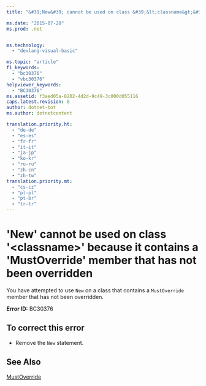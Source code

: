 ```yaml
---
title: "&#39;New&#39; cannot be used on class &#39;&lt;classname&gt;&#39; because it contains a &#39;MustOverride&#39; member that has not been overridden"

ms.date: "2015-07-20"
ms.prod: .net


ms.technology: 
  - "devlang-visual-basic"

ms.topic: "article"
f1_keywords: 
  - "bc30376"
  - "vbc30376"
helpviewer_keywords: 
  - "BC30376"
ms.assetid: f3aed05a-8202-4d2d-9c49-3c000d055116
caps.latest.revision: 8
author: dotnet-bot
ms.author: dotnetcontent

translation.priority.ht: 
  - "de-de"
  - "es-es"
  - "fr-fr"
  - "it-it"
  - "ja-jp"
  - "ko-kr"
  - "ru-ru"
  - "zh-cn"
  - "zh-tw"
translation.priority.mt: 
  - "cs-cz"
  - "pl-pl"
  - "pt-br"
  - "tr-tr"
---
```

# &#39;New&#39; cannot be used on class &#39;&lt;classname&gt;&#39; because it contains a &#39;MustOverride&#39; member that has not been overridden
You have attempted to use `New` on a class that contains a `MustOverride` member that has not been overridden.  
  
 **Error ID:** BC30376  
  
## To correct this error  
  
-   Remove the `New` statement.  
  
## See Also  
 [MustOverride](../../visual-basic/language-reference/modifiers/mustoverride.md)

